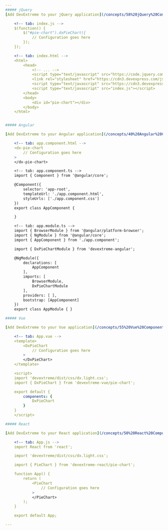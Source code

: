 ```yaml
---
##### jQuery
[Add DevExtreme to your jQuery application](/concepts/58%20jQuery%20Components/05%20Add%20DevExtreme%20to%20a%20jQuery%20Application/00%20Add%20DevExtreme%20to%20a%20jQuery%20Application.md '/Documentation/Guide/jQuery_Components/Add_DevExtreme_to_a_jQuery_Application/') and use the following code to create a PieChart:

    <!-- tab: index.js -->
    $(function() {
        $("#pie-chart").dxPieChart({
            // Configuration goes here
        });
    });

    <!-- tab: index.html -->
    <html>
        <head>
            <!-- ... -->
            <script type="text/javascript" src="https://code.jquery.com/jquery-3.5.1.min.js"></script>
            <link rel="stylesheet" href="https://cdn3.devexpress.com/jslib/minor_25_1/css/dx.light.css">
            <script type="text/javascript" src="https://cdn3.devexpress.com/jslib/minor_25_1/js/dx.all.js"></script>
            <script type="text/javascript" src="index.js"></script>
        </head>
        <body>
            <div id="pie-chart"></div>
        </body>
    </html>


##### Angular

[Add DevExtreme to your Angular application](/concepts/40%20Angular%20Components/10%20Getting%20Started/03%20Add%20DevExtreme%20to%20an%20Angular%20CLI%20Application '/Documentation/Guide/Angular_Components/Getting_Started/Add_DevExtreme_to_an_Angular_CLI_Application/') and use the following code to create a PieChart:

    <!-- tab: app.component.html -->
    <dx-pie-chart
        // Configuration goes here
    >
    </dx-pie-chart>

    <!-- tab: app.component.ts -->
    import { Component } from '@angular/core';

    @Component({
        selector: 'app-root',
        templateUrl: './app.component.html',
        styleUrls: ['./app.component.css']
    })
    export class AppComponent {

    }

    <!-- tab: app.module.ts -->
    import { BrowserModule } from '@angular/platform-browser';
    import { NgModule } from '@angular/core';
    import { AppComponent } from './app.component';

    import { DxPieChartModule } from 'devextreme-angular';

    @NgModule({
        declarations: [
            AppComponent
        ],
        imports: [
            BrowserModule,
            DxPieChartModule
        ],
        providers: [ ],
        bootstrap: [AppComponent]
    })
    export class AppModule { }

##### Vue

[Add DevExtreme to your Vue application](/concepts/55%20Vue%20Components/05%20Add%20DevExtreme%20to%20a%20Vue%20Application/00%20Add%20DevExtreme%20to%20a%20Vue%20Application.md '/Documentation/Guide/Vue_Components/Add_DevExtreme_to_a_Vue_Application/') and use the following code to create a PieChart:

    <!-- tab: App.vue -->
    <template>
        <DxPieChart
            // Configuration goes here
        >
        </DxPieChart>
    </template>

    <script>
    import 'devextreme/dist/css/dx.light.css';
    import { DxPieChart } from 'devextreme-vue/pie-chart';

    export default {
        components: {
            DxPieChart
        }
    }
    </script>

##### React

[Add DevExtreme to your React application](/concepts/50%20React%20Components/05%20Add%20DevExtreme%20to%20a%20React%20Application/00%20Add%20DevExtreme%20to%20a%20React%20Application.md '/Documentation/Guide/React_Components/Add_DevExtreme_to_a_React_Application/') and use the following code to create a PieChart:

    <!-- tab: App.js -->
    import React from 'react';

    import 'devextreme/dist/css/dx.light.css';

    import { PieChart } from 'devextreme-react/pie-chart';

    function App() {
        return (
            <PieChart
                // Configuration goes here
            >
            </PieChart>
        );
    }

    export default App;

---
```


